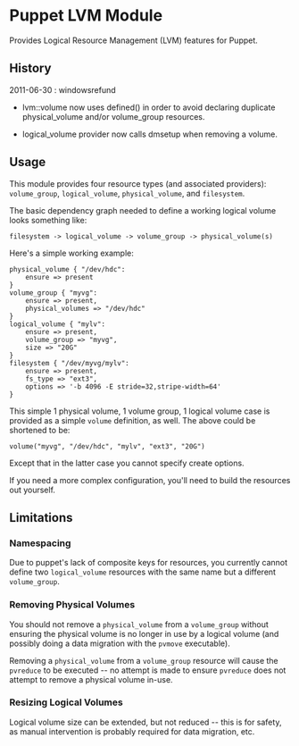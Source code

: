
Puppet LVM Module
=================

Provides Logical Resource Management (LVM) features for Puppet.

History
-------
2011-06-30 : windowsrefund 

  * lvm::volume now uses defined() in order to avoid declaring duplicate
    physical_volume and/or volume_group resources.

  * logical_volume provider now calls dmsetup when removing a volume.

Usage
-----

This module provides four resource types (and associated providers):
`volume_group`, `logical_volume`, `physical_volume`, and `filesystem`.

The basic dependency graph needed to define a working logical volume
looks something like:

    filesystem -> logical_volume -> volume_group -> physical_volume(s)
    
Here's a simple working example:

    physical_volume { "/dev/hdc":
        ensure => present
    }
    volume_group { "myvg":
        ensure => present,
        physical_volumes => "/dev/hdc"
    }
    logical_volume { "mylv":
        ensure => present,
        volume_group => "myvg",
        size => "20G"
    }
    filesystem { "/dev/myvg/mylv":
        ensure => present,
        fs_type => "ext3",
        options => '-b 4096 -E stride=32,stripe-width=64'
    }

This simple 1 physical volume, 1 volume group, 1 logical volume case
is provided as a simple `volume` definition, as well.  The above could
be shortened to be:

    volume("myvg", "/dev/hdc", "mylv", "ext3", "20G")

Except that in the latter case you cannot specify create options.

If you need a more complex configuration, you'll need to build the
resources out yourself.

Limitations
-----------

### Namespacing

Due to puppet's lack of composite keys for resources, you currently
cannot define two `logical_volume` resources with the same name but
a different `volume_group`.

### Removing Physical Volumes

You should not remove a `physical_volume` from a `volume_group`
without ensuring the physical volume is no longer in use by a logical
volume (and possibly doing a data migration with the `pvmove` executable).

Removing a `physical_volume` from a `volume_group` resource will cause the
`pvreduce` to be executed -- no attempt is made to ensure `pvreduce`
does not attempt to remove a physical volume in-use.

### Resizing Logical Volumes

Logical volume size can be extended, but not reduced -- this is for
safety, as manual intervention is probably required for data
migration, etc.
